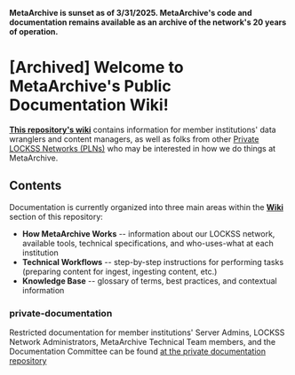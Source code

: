 **MetaArchive is sunset as of 3/31/2025. MetaArchive's code and documentation remains available as an archive of the network's 20 years of operation.**

# [Archived] Welcome to MetaArchive's Public Documentation Wiki!

**[This repository's wiki](https://github.com/MetaArchive/public-documentation/wiki)** contains information for member institutions' data wranglers and content managers, as well as folks from other [Private LOCKSS Networks (PLNs)](https://github.com/MetaArchive/public-documentation/wiki/PLN-%E2%80%90-Private-LOCKSS-Network) who may be interested in how we do things at MetaArchive.

## Contents

Documentation is currently organized into three main areas within the **[Wiki](https://github.com/MetaArchive/public-documentation/wiki)** section of this repository:
* **How MetaArchive Works** -- information about our LOCKSS network, available tools, technical specifications, and who-uses-what at each institution
* **Technical Workflows** -- step-by-step instructions for performing tasks (preparing content for ingest, ingesting content, etc.)
* **Knowledge Base** -- glossary of terms, best practices, and contextual information

### private-documentation

Restricted documentation for  member institutions' Server Admins, LOCKSS Network Administrators, MetaArchive Technical Team members, and the Documentation Committee can be found [at the private documentation repository](https://github.com/MetaArchive/private-documentation/wiki)
